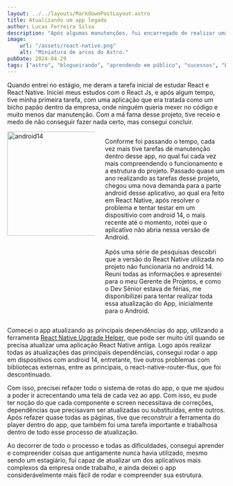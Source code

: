 ```yaml
---
layout: ../../layouts/MarkdownPostLayout.astro
title: Atualizando um app legado
author: Lucas Ferreira Silva
description: "Após algumas manutenções, fui encarregado de realizar uma atualização geral de um aplicativo legado."
image:
    url: "/assets/react-native.png"
    alt: "Miniatura de arcos do Astro."
pubDate: 2024-04-29
tags: ["astro", "blogueirando", "aprendendo em público", "sucessos", "Estágio"]
---
```


Quando entrei no estágio, me deram a tarefa inicial de estudar React e React Native. Iniciei meus estudos com o React Js, e após algum tempo, tive minha primeira tarefa, com uma aplicação que era tratada como um bicho papão dentro da empresa, onde ninguém queria mexer no código e muito menos dar manutenção. Com a má fama desse projeto, tive receio e medo de não conseguir fazer nada certo, mas consegui concluir.

<div style="display: flex; column-gap: 24px; align-items: flex-start">
    <div style="max-width: 40%; max-height: 300px; object-fit: cover">
        <img style="width: 450px; height: 240px; object-fit: cover" src="/assets/posts/android14.jpeg" alt="android14" />
    </div>
    <p>
        Conforme foi passando o tempo, cada vez mais tive tarefas de manutenção dentro desse app, no qual fui cada vez mais compreendendo o funcionamento e a estrutura do projeto. Passado quase um ano realizando as tarefas desse projeto, chegou uma nova demanda para a parte android desse aplicativo, ao qual era feito em React Native, após resolver o problema e tentar testar em um dispositivio com android 14, o mais recente até o momento, notei que o aplicativo não abria nessa versão de Android.
        <br>
        <br>
        Após uma série de pesquisas descobri que a versão do React Native utilizada no projeto não funcionaria no android 14. Reuni todas as informações e apresentei para o meu Gerente de Projetos, e como o Dev Sênior estava de férias, me disponibilizei para tentar realizar toda essa atualização do App, inicialmente para o Android.
    </p>
</div>

Comecei o app atualizando as principais dependências do app, utilizando a ferramenta <a href="https://react-native-community.github.io/upgrade-helper/" >React Native Upgrade Helper</a>, que pode ser muito útil quando se precisa atualizar uma aplicação React Native antiga. Logo após realizar todas as atualizações das principais dependências, consegui rodar o app em dispositivos com android 14, entretante, tive outros problemas com bibliotecas externas, entre as principais, o react-native-router-flux, que foi descontinuado.

Com isso, precisei refazer todo o sistema de rotas do app, o que me ajudou a poder ir acrecentando uma tela de cada vez ao app. Com isso, eu pude ter noção do que cada componente e screen necessitava de correções, dependências que precisavam ser atualizadas ou substituídas, entre outros. Após refazer quase todas as páginas, tive que reconstruir a ferramenta do player dentro do app, que também foi uma tarefa importante e trabalhosa dentro de todo esse processo de atualização.

Ao decorrer de todo o processo e todas as dificuldades, consegui aprender e compreender coisas que antigamente nunca havia utilizado, mesmo sendo um estagiário, fui capaz de atualizar um dos aplicativos mais complexos da empresa onde trabalho, e ainda deixei o app considerávelmente mais fácil de rodar e compreender sua estrutura.



